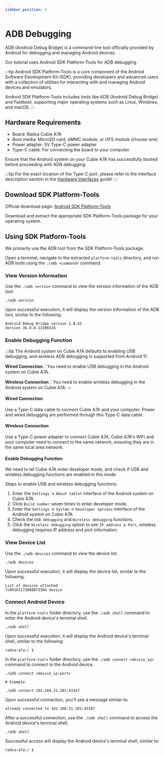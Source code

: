 ```yaml
---
sidebar_position: 4
---
```


# ADB Debugging

ADB (Android Debug Bridge) is a command-line tool officially provided by Android for debugging and managing Android devices.

Our tutorial uses Android SDK Platform-Tools for ADB debugging.

:::tip
Android SDK Platform-Tools is a core component of the Android Software Development Kit (SDK), providing developers and advanced users with a collection of utilities for interacting with and managing Android devices and emulators.

Android SDK Platform-Tools includes tools like ADB (Android Debug Bridge) and Fastboot, supporting major operating systems such as Linux, Windows, and macOS.
:::

## Hardware Requirements

- Board: Radxa Cubie A7A
- Boot media: MicroSD card, eMMC module, or UFS module (choose one)
- Power adapter: 5V Type-C power adapter
- Type-C cable: For connecting the board to your computer

Ensure that the Android system on your Cubie A7A has successfully booted before proceeding with ADB debugging.

:::tip
For the exact location of the Type-C port, please refer to the interface description section in the [Hardware Interfaces](../hardware-info) guide!
:::

## Download SDK Platform-Tools

Official download page: [Android SDK Platform-Tools](https://developer.android.com/studio/releases/platform-tools)

Download and extract the appropriate SDK Platform-Tools package for your operating system.

## Using SDK Platform-Tools

We primarily use the ADB tool from the SDK Platform-Tools package.

Open a terminal, navigate to the extracted `platform-tools` directory, and run ADB tools using the `./adb <command>` command.

### View Version Information

Use the `./adb version` command to view the version information of the ADB tool.

<NewCodeBlock tip="Host-PC$" type="device">

```
./adb version
```

</NewCodeBlock>

Upon successful execution, it will display the version information of the ADB tool, similar to the following:

```
Android Debug Bridge version 1.0.41
Version 36.0.0-13206524
```

### Enable Debugging Function

:::tip
The Android system on Cubie A7A defaults to enabling USB debugging, and wireless ADB debugging is supported from Android 11.

**Wired Connection**：You need to enable USB debugging in the Android system on Cubie A7A.

**Wireless Connection**：You need to enable wireless debugging in the Android system on Cubie A7A.
:::

#### Wired Connection

Use a Type-C data cable to connect Cubie A7A and your computer. Power and wired debugging are performed through this Type-C data cable.

#### Wireless Connection

Use a Type-C power adapter to connect Cubie A7A, Cubie A7A's WiFi and your computer need to connect to the same network, ensuring they are in the same local area network.

#### Enable Debugging Function

We need to let Cubie A7A enter developer mode, and check if USB and wireless debugging functions are enabled in this mode.

Steps to enable USB and wireless debugging functions:

1. Enter the `Settings` → `About tablet` interface of the Android system on Cubie A7A.
2. Click `Build number` seven times to enter developer mode.
3. Enter the `Settings` → `System` → `Developer options` interface of the Android system on Cubie A7A.
4. Check the `USB debugging` and `Wireless debugging` functions.
5. Click the `Wireless debugging` option to see `IP address & Port`, wireless debugging requires IP address and port information.

### View Device List

Use the `./adb devices` command to view the device list.

<NewCodeBlock tip="Host-PC$" type="device">

```
./adb devices
```

</NewCodeBlock>

Upon successful execution, it will display the device list, similar to the following:

```
List of devices attached
7c0016117200887238d	device
```

### Connect Android Device

<Tabs queryString="adb-connect">
<TabItem value="Wired Connection">

In the `platform-tools` folder directory, use the `./adb shell` command to enter the Android device's terminal shell.

<NewCodeBlock tip="Host-PC$" type="device">

```
./adb shell
```

</NewCodeBlock>

Upon successful execution, it will display the Android device's terminal shell, similar to the following:

```
radxa-a7a:/ $
```

</TabItem>
<TabItem value="Wireless Connection">

In the `platform-tools` folder directory, use the `./adb connect <device_ip>` command to connect to the Android device.

<NewCodeBlock tip="Host-PC$" type="device">

```
./adb connect <device_ip:port>

# Example

./adb connect 192.168.31.201:43167
```

</NewCodeBlock>

Upon successful connection, you'll see a message similar to:

```
already connected to 192.168.31.201:43167
```

After a successful connection, use the `./adb shell` command to access the Android device's terminal shell.

<NewCodeBlock tip="Host-PC$" type="device">

```
./adb shell
```

</NewCodeBlock>

Successful access will display the Android device's terminal shell, similar to:

```
radxa-a7a:/ $
```

</TabItem>
</Tabs>
